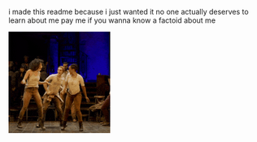 i made this readme because i just wanted it 
no one actually deserves to learn about me
pay me if you wanna know a factoid about me

![Header](./hadestown.gif)

<!---
74opt/74opt is a ✨ special ✨ repository because its `README.md` (this file) appears on your GitHub profile.
You can click the Preview link to take a look at your changes.
--->
